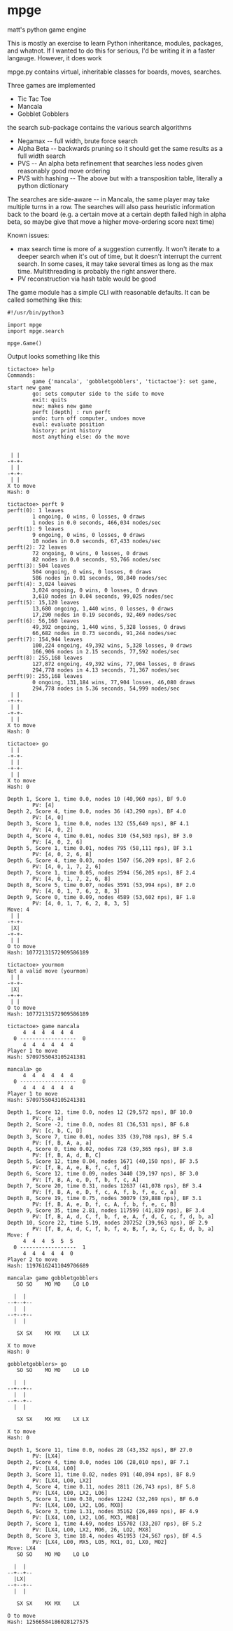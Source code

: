 # mpge

matt's python game engine

This is mostly an exercise to learn Python inheritance, modules, packages, and whatnot.  If I wanted to do this for serious, I'd be writing it in a faster langauge.  However, it does work

mpge.py contains virtual, inheritable classes for boards, moves, searches.

Three games are implemented
* Tic Tac Toe
* Mancala
* Gobblet Gobblers

the search sub-package contains the various search algorithms

* Negamax -- full width, brute force search
* Alpha Beta -- backwards pruning so it should get the same results as a full width search
* PVS -- An alpha beta refinement that searches less nodes given reasonably good move ordering
* PVS with hashing -- The above but with a transposition table, literally a python dictionary

The searches are side-aware -- in Mancala, the same player may take multiple turns in a row.
The searches will also pass heuristic information back to the board (e.g. a certain move at a 
certain depth failed high in alpha beta, so maybe give that move a higher move-ordering score next time)


Known issues:

* max search time is more of a suggestion currently.  It won't iterate to a deeper search when it's out of time, but it doesn't interrupt the current search.  In some cases, it may take several times as long as the max time.  Multithreading is probably the right answer there.
* PV reconstruction via hash table would be good

The game module has a simple CLI with reasonable defaults.  It can be called something like this:

```
#!/usr/bin/python3

import mpge
import mpge.search

mpge.Game()
```

Output looks something like this

```
tictactoe> help
Commands:
        game {'mancala', 'gobbletgobblers', 'tictactoe'}: set game, start new game
        go: sets computer side to the side to move
        exit: quits
        new: makes new game
        perft [depth] : run perft
        undo: turn off computer, undoes move
        eval: evaluate position
        history: print history
        most anything else: do the move


 | |
-+-+-
 | |
-+-+-
 | |
X to move
Hash: 0

tictactoe> perft 9
perft(0): 1 leaves
        1 ongoing, 0 wins, 0 losses, 0 draws
        1 nodes in 0.0 seconds, 466,034 nodes/sec
perft(1): 9 leaves
        9 ongoing, 0 wins, 0 losses, 0 draws
        10 nodes in 0.0 seconds, 67,433 nodes/sec
perft(2): 72 leaves
        72 ongoing, 0 wins, 0 losses, 0 draws
        82 nodes in 0.0 seconds, 93,766 nodes/sec
perft(3): 504 leaves
        504 ongoing, 0 wins, 0 losses, 0 draws
        586 nodes in 0.01 seconds, 98,840 nodes/sec
perft(4): 3,024 leaves
        3,024 ongoing, 0 wins, 0 losses, 0 draws
        3,610 nodes in 0.04 seconds, 99,025 nodes/sec
perft(5): 15,120 leaves
        13,680 ongoing, 1,440 wins, 0 losses, 0 draws
        17,290 nodes in 0.19 seconds, 92,469 nodes/sec
perft(6): 56,160 leaves
        49,392 ongoing, 1,440 wins, 5,328 losses, 0 draws
        66,682 nodes in 0.73 seconds, 91,244 nodes/sec
perft(7): 154,944 leaves
        100,224 ongoing, 49,392 wins, 5,328 losses, 0 draws
        166,906 nodes in 2.15 seconds, 77,592 nodes/sec
perft(8): 255,168 leaves
        127,872 ongoing, 49,392 wins, 77,904 losses, 0 draws
        294,778 nodes in 4.13 seconds, 71,367 nodes/sec
perft(9): 255,168 leaves
        0 ongoing, 131,184 wins, 77,904 losses, 46,080 draws
        294,778 nodes in 5.36 seconds, 54,999 nodes/sec
 | |
-+-+-
 | |
-+-+-
 | |
X to move
Hash: 0

tictactoe> go
 | |
-+-+-
 | |
-+-+-
 | |
X to move
Hash: 0

Depth 1, Score 1, time 0.0, nodes 10 (40,960 nps), BF 9.0
        PV: [4]
Depth 2, Score 4, time 0.0, nodes 36 (43,290 nps), BF 4.0
        PV: [4, 0]
Depth 3, Score 1, time 0.0, nodes 132 (55,649 nps), BF 4.1
        PV: [4, 0, 2]
Depth 4, Score 4, time 0.01, nodes 310 (54,503 nps), BF 3.0
        PV: [4, 0, 2, 6]
Depth 5, Score 1, time 0.01, nodes 795 (58,111 nps), BF 3.1
        PV: [4, 0, 2, 6, 8]
Depth 6, Score 4, time 0.03, nodes 1507 (56,209 nps), BF 2.6
        PV: [4, 0, 1, 7, 2, 6]
Depth 7, Score 1, time 0.05, nodes 2594 (56,205 nps), BF 2.4
        PV: [4, 0, 1, 7, 2, 6, 8]
Depth 8, Score 5, time 0.07, nodes 3591 (53,994 nps), BF 2.0
        PV: [4, 0, 1, 7, 6, 2, 8, 3]
Depth 9, Score 0, time 0.09, nodes 4589 (53,602 nps), BF 1.8
        PV: [4, 0, 1, 7, 6, 2, 8, 3, 5]
Move: 4
 | |
-+-+-
 |X|
-+-+-
 | |
O to move
Hash: 10772131572909586189

tictactoe> yourmom
Not a valid move (yourmom)
 | |
-+-+-
 |X|
-+-+-
 | |
O to move
Hash: 10772131572909586189

tictactoe> game mancala
     4  4  4  4  4  4
  0 ------------------  0
     4  4  4  4  4  4
Player 1 to move
Hash: 5709755043105241381

mancala> go
     4  4  4  4  4  4
  0 ------------------  0
     4  4  4  4  4  4
Player 1 to move
Hash: 5709755043105241381

Depth 1, Score 12, time 0.0, nodes 12 (29,572 nps), BF 10.0
        PV: [c, a]
Depth 2, Score -2, time 0.0, nodes 81 (36,531 nps), BF 6.8
        PV: [c, b, C, D]
Depth 3, Score 7, time 0.01, nodes 335 (39,708 nps), BF 5.4
        PV: [f, B, A, a, a]
Depth 4, Score 0, time 0.02, nodes 728 (39,365 nps), BF 3.8
        PV: [f, B, A, d, B, C]
Depth 5, Score 12, time 0.04, nodes 1671 (40,150 nps), BF 3.5
        PV: [f, B, A, e, B, f, c, f, d]
Depth 6, Score 12, time 0.09, nodes 3440 (39,197 nps), BF 3.0
        PV: [f, B, A, e, D, f, b, f, c, A]
Depth 7, Score 20, time 0.31, nodes 12637 (41,078 nps), BF 3.4
        PV: [f, B, A, e, D, f, c, A, f, b, f, e, c, a]
Depth 8, Score 19, time 0.75, nodes 30079 (39,888 nps), BF 3.1
        PV: [f, B, A, e, D, f, c, A, f, b, f, e, c, B]
Depth 9, Score 35, time 2.81, nodes 117599 (41,839 nps), BF 3.4
        PV: [f, B, A, d, C, f, b, f, e, A, f, d, C, c, f, d, b, a]
Depth 10, Score 22, time 5.19, nodes 207252 (39,963 nps), BF 2.9
        PV: [f, B, A, d, C, f, b, f, e, B, f, a, C, c, E, d, b, a]
Move: f
     4  4  4  5  5  5
  0 ------------------  1
     4  4  4  4  4  0
Player 2 to move
Hash: 11976162411049706689

mancala> game gobbletgobblers
   SO SO    MO MO    LO LO

  |  |
--+--+--
  |  |
--+--+--
  |  |

   SX SX    MX MX    LX LX

X to move
Hash: 0

gobbletgobblers> go
   SO SO    MO MO    LO LO

  |  |
--+--+--
  |  |
--+--+--
  |  |

   SX SX    MX MX    LX LX

X to move
Hash: 0

Depth 1, Score 11, time 0.0, nodes 28 (43,352 nps), BF 27.0
        PV: [LX4]
Depth 2, Score 4, time 0.0, nodes 106 (28,010 nps), BF 7.1
        PV: [LX4, LO0]
Depth 3, Score 11, time 0.02, nodes 891 (40,894 nps), BF 8.9
        PV: [LX4, LO0, LX2]
Depth 4, Score 4, time 0.11, nodes 2811 (26,743 nps), BF 5.8
        PV: [LX4, LO0, LX2, LO6]
Depth 5, Score 1, time 0.38, nodes 12242 (32,269 nps), BF 6.0
        PV: [LX4, LO0, LX2, LO6, MX8]
Depth 6, Score 3, time 1.31, nodes 35162 (26,869 nps), BF 4.9
        PV: [LX4, LO0, LX2, LO6, MX3, MO8]
Depth 7, Score 1, time 4.69, nodes 155702 (33,207 nps), BF 5.2
        PV: [LX4, LO0, LX2, MO6, 26, LO2, MX8]
Depth 8, Score 3, time 18.4, nodes 451953 (24,567 nps), BF 4.5
        PV: [LX4, LO0, MX5, LO5, MX1, 01, LX0, MO2]
Move: LX4
   SO SO    MO MO    LO LO

  |  |
--+--+--
  |LX|
--+--+--
  |  |

   SX SX    MX MX    LX

O to move
Hash: 12566584186028127575
```



